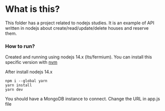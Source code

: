 # What is this?

This folder has a project related to nodejs studies. It is an example of API written in nodejs about create/read/update/delete houses and reserve them.

### How to run?

Created and running using nodejs 14.x (lts/fermium). You can install this specific version with [nvm](https://github.com/nvm-sh/nvm)

After install nodejs 14.x

```
npm i --global yarn
yarn install
yarn dev
```

You should have a MongoDB instance to connect. Change the URL in app.js file
